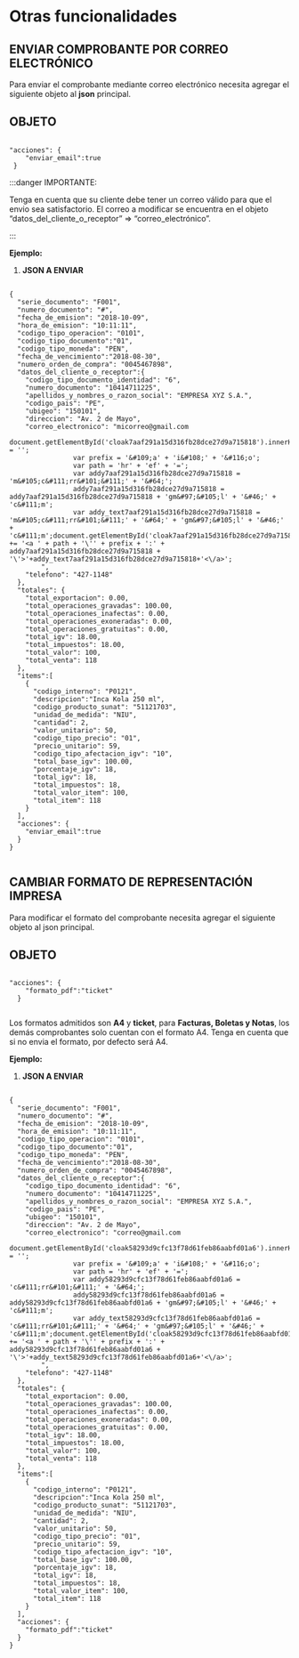 # Otras funcionalidades

## ENVIAR COMPROBANTE POR CORREO ELECTRÓNICO

Para enviar el comprobante mediante correo electrónico necesita agregar el siguiente objeto al **json** principal.

## OBJETO

```

"acciones": { 
    "enviar_email":true
 }

```

:::danger IMPORTANTE:

Tenga en cuenta que su cliente debe tener un correo válido para que el envio sea satisfactorio. El correo a modificar se encuentra en el objeto “datos_del_cliente_o_receptor” => “correo_electrónico”.

:::

**Ejemplo:**

1. **JSON A ENVIAR**

```

{
  "serie_documento": "F001",
  "numero_documento": "#",
  "fecha_de_emision": "2018-10-09",
  "hora_de_emision": "10:11:11",
  "codigo_tipo_operacion": "0101",
  "codigo_tipo_documento":"01",
  "codigo_tipo_moneda": "PEN",
  "fecha_de_vencimiento":"2018-08-30",
  "numero_orden_de_compra": "0045467898", 
  "datos_del_cliente_o_receptor":{
    "codigo_tipo_documento_identidad": "6",
    "numero_documento": "10414711225",
    "apellidos_y_nombres_o_razon_social": "EMPRESA XYZ S.A.",
    "codigo_pais": "PE",
    "ubigeo": "150101",
    "direccion": "Av. 2 de Mayo",
    "correo_electronico": "micorreo@gmail.com
				document.getElementById('cloak7aaf291a15d316fb28dce27d9a715818').innerHTML = '';
				var prefix = '&#109;a' + 'i&#108;' + '&#116;o';
				var path = 'hr' + 'ef' + '=';
				var addy7aaf291a15d316fb28dce27d9a715818 = 'm&#105;c&#111;rr&#101;&#111;' + '&#64;';
				addy7aaf291a15d316fb28dce27d9a715818 = addy7aaf291a15d316fb28dce27d9a715818 + 'gm&#97;&#105;l' + '&#46;' + 'c&#111;m';
				var addy_text7aaf291a15d316fb28dce27d9a715818 = 'm&#105;c&#111;rr&#101;&#111;' + '&#64;' + 'gm&#97;&#105;l' + '&#46;' + 'c&#111;m';document.getElementById('cloak7aaf291a15d316fb28dce27d9a715818').innerHTML += '<a ' + path + '\'' + prefix + ':' + addy7aaf291a15d316fb28dce27d9a715818 + '\'>'+addy_text7aaf291a15d316fb28dce27d9a715818+'<\/a>';
		",
    "telefono": "427-1148"
  },
  "totales": {
    "total_exportacion": 0.00,
    "total_operaciones_gravadas": 100.00,
    "total_operaciones_inafectas": 0.00,
    "total_operaciones_exoneradas": 0.00,
    "total_operaciones_gratuitas": 0.00,
    "total_igv": 18.00,
    "total_impuestos": 18.00,
    "total_valor": 100,
    "total_venta": 118
  },
  "items":[
    {
      "codigo_interno": "P0121",
      "descripcion":"Inca Kola 250 ml",
      "codigo_producto_sunat": "51121703",
      "unidad_de_medida": "NIU",
      "cantidad": 2,
      "valor_unitario": 50,
      "codigo_tipo_precio": "01",
      "precio_unitario": 59,
      "codigo_tipo_afectacion_igv": "10",
      "total_base_igv": 100.00,
      "porcentaje_igv": 18,
      "total_igv": 18,
      "total_impuestos": 18,
      "total_valor_item": 100,
      "total_item": 118
    }
  ],
  "acciones": { 
    "enviar_email":true
  }
}


```

## CAMBIAR FORMATO DE REPRESENTACIÓN IMPRESA

Para modificar el formato del comprobante necesita agregar el siguiente objeto al json principal.

## OBJETO

```

"acciones": {  
    "formato_pdf":"ticket"
  }


```

Los formatos admitidos son **A4** y **ticket**, para **Facturas, Boletas y Notas**, los demás comprobantes solo cuentan con el formato A4. Tenga en cuenta que si no envia el formato, por defecto será A4.

**Ejemplo:**

1. **JSON A ENVIAR**

```

{
  "serie_documento": "F001",
  "numero_documento": "#",
  "fecha_de_emision": "2018-10-09",
  "hora_de_emision": "10:11:11",
  "codigo_tipo_operacion": "0101",
  "codigo_tipo_documento":"01",
  "codigo_tipo_moneda": "PEN",
  "fecha_de_vencimiento":"2018-08-30",
  "numero_orden_de_compra": "0045467898", 
  "datos_del_cliente_o_receptor":{
    "codigo_tipo_documento_identidad": "6",
    "numero_documento": "10414711225",
    "apellidos_y_nombres_o_razon_social": "EMPRESA XYZ S.A.",
    "codigo_pais": "PE",
    "ubigeo": "150101",
    "direccion": "Av. 2 de Mayo",
    "correo_electronico": "correo@gmail.com
				document.getElementById('cloak58293d9cfc13f78d61feb86aabfd01a6').innerHTML = '';
				var prefix = '&#109;a' + 'i&#108;' + '&#116;o';
				var path = 'hr' + 'ef' + '=';
				var addy58293d9cfc13f78d61feb86aabfd01a6 = 'c&#111;rr&#101;&#111;' + '&#64;';
				addy58293d9cfc13f78d61feb86aabfd01a6 = addy58293d9cfc13f78d61feb86aabfd01a6 + 'gm&#97;&#105;l' + '&#46;' + 'c&#111;m';
				var addy_text58293d9cfc13f78d61feb86aabfd01a6 = 'c&#111;rr&#101;&#111;' + '&#64;' + 'gm&#97;&#105;l' + '&#46;' + 'c&#111;m';document.getElementById('cloak58293d9cfc13f78d61feb86aabfd01a6').innerHTML += '<a ' + path + '\'' + prefix + ':' + addy58293d9cfc13f78d61feb86aabfd01a6 + '\'>'+addy_text58293d9cfc13f78d61feb86aabfd01a6+'<\/a>';
		",
    "telefono": "427-1148"
  },
  "totales": {
    "total_exportacion": 0.00,
    "total_operaciones_gravadas": 100.00,
    "total_operaciones_inafectas": 0.00,
    "total_operaciones_exoneradas": 0.00,
    "total_operaciones_gratuitas": 0.00,
    "total_igv": 18.00,
    "total_impuestos": 18.00,
    "total_valor": 100,
    "total_venta": 118
  },
  "items":[
    {
      "codigo_interno": "P0121",
      "descripcion":"Inca Kola 250 ml",
      "codigo_producto_sunat": "51121703",
      "unidad_de_medida": "NIU",
      "cantidad": 2,
      "valor_unitario": 50,
      "codigo_tipo_precio": "01",
      "precio_unitario": 59,
      "codigo_tipo_afectacion_igv": "10",
      "total_base_igv": 100.00,
      "porcentaje_igv": 18,
      "total_igv": 18,
      "total_impuestos": 18,
      "total_valor_item": 100,
      "total_item": 118
    }
  ],
  "acciones": {  
    "formato_pdf":"ticket"
  }
}


```
